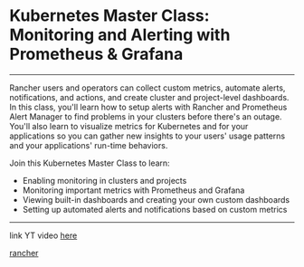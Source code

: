 # Kubernetes Master Class: Monitoring and Alerting with Prometheus & Grafana

---

Rancher users and operators can collect custom metrics, automate alerts, notifications, and actions, and create cluster and project-level dashboards. In this class, you'll learn how to setup alerts with Rancher and Prometheus Alert Manager to find problems in your clusters before there's an outage. You'll also learn to visualize metrics for Kubernetes and for your applications so you can gather new insights to your users' usage patterns and your applications' run-time behaviors.

Join this Kubernetes Master Class to learn:

- Enabling monitoring in clusters and projects
- Monitoring important metrics with Prometheus and Grafana
- Viewing built-in dashboards and creating your own custom dashboards
- Setting up automated alerts and notifications based on custom metrics

---

link YT video [here](https://www.youtube.com/watch?v=OQojdJL48S4)

[rancher](https://www.rancher.com/why-rancher/rancher-difference)